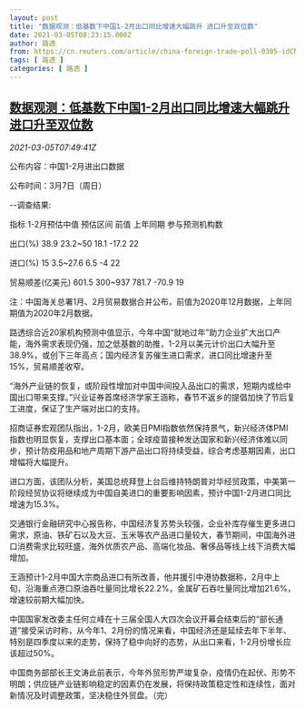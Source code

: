 ```yaml
---
layout: post
title: "数据观测：低基数下中国1-2月出口同比增速大幅跳升 进口升至双位数"
date: 2021-03-05T08:23:15.000Z
author: 路透
from: https://cn.reuters.com/article/china-foreign-trade-poll-0305-idCNKCS2AX0O3
tags: [ 路透 ]
categories: [ 路透 ]
---
```

<!--1614932595000-->
[数据观测：低基数下中国1-2月出口同比增速大幅跳升 进口升至双位数](https://cn.reuters.com/article/china-foreign-trade-poll-0305-idCNKCS2AX0O3)
------

<div>
<div><i>2021-03-05T07:49:41Z</i></div><p>公布内容：中国1-2月进出口数据</p><p>公布时间：3月7日（周日）</p><p>--调查结果:</p><p>指标 1-2月预估中值 预估区间 前值 上年同期 参与预测机构数</p><p>出口(%) 38.9 23.2~50 18.1 -17.2 22</p><p>进口(%) 15 3.5~27.6 6.5 -4 22</p><p>贸易顺差(亿美元) 601.5 300~937 781.7 -70.9 19</p><p>注：中国海关总署1月、2月贸易数据合并公布，前值为2020年12月数据，上年同期值为2020年2月数据。</p><p>路透综合近20家机构预测中值显示，今年中国“就地过年”助力企业扩大出口产能，海外需求表现仍强，加之低基数的助推，1-2月以美元计价出口大幅升至38.9%，或创下三年高点；国内经济复苏催生进口需求，进口同比增速升至15%，贸易顺差收窄。</p><p>“海外产业链的恢复，或阶段性增加对中国中间投入品出口的需求，短期内或给中国出口带来支撑。”兴业证券首席经济学家王涵称，春节不返乡的提倡加快了节后复工进度，保证了生产端对出口的支持。</p><p>招商证券宏观团队指出，1-2月，欧美日PMI指数依然保持景气，新兴经济体PMI指数也明显恢复，支撑出口基本面；全球疫苗接种发达国家和新兴经济体难以同步，预计防疫用品和地产周期下游产品出口将持续受益，综合考虑基期因素，出口增幅将大幅提升。</p><p>进口方面，该团队分析，美国总统拜登上台后维持特朗普对华经贸政策，中美第一阶段经贸协议将继续成为中国自美进口的重要影响因素，预计中国1-2月进口同比增速为15.3%。</p><p>交通银行金融研究中心报告称，中国经济复苏势头较强，企业补库存催生更多进口需求，原油、铁矿石以及大豆、玉米等农产品进口量较大，春节期间，中国海外进口消费需求比较旺盛，海外优质农产品、高端化妆品、奢侈品等线上线下消费大幅增加。</p><p>王涵预计1-2月中国大宗商品进口有所改善，他并援引中港协数据称，2月中上旬，沿海重点港口原油吞吐量同比增长22.2%，金属矿石吞吐量同比增加21.6%，增速较前期大幅加快。</p><p>中国国家发改委主任何立峰在十三届全国人大四次会议开幕会结束后的“部长通道”接受采访时称，从今年1、2月份的情况来看，中国经济还是延续去年下半年、特别是四季度以来的走势，保持了稳中向好的态势，从出口来看，1-2月份增长应该超过50%。</p><p>中国商务部部长王文涛此前表示，今年外贸形势严竣复杂，疫情仍在起伏、形势不明朗；供应链产业链影响稳定的因素仍在发展，将保持政策稳定性和连续性，面对新情况及时调整政策，坚决稳住外贸盘。（完）</p>
</div>
